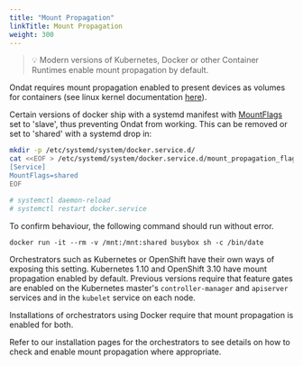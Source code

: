 ```yaml
---
title: "Mount Propagation"
linkTitle: Mount Propagation
weight: 300
---
```


> 💡 Modern versions of Kubernetes, Docker or other Container Runtimes enable
> mount propagation by default.

Ondat requires mount propagation enabled to present devices as volumes for
containers (see linux kernel documentation
[here](http://man7.org/linux/man-pages/man2/mount.2.html)).

Certain versions of docker ship with a systemd manifest with
[MountFlags](https://www.freedesktop.org/software/systemd/man/systemd.exec.html#) set
to 'slave', thus preventing Ondat from working. This can be removed or set
to 'shared' with a systemd drop in:

```bash
mkdir -p /etc/systemd/system/docker.service.d/
cat <<EOF > /etc/systemd/system/docker.service.d/mount_propagation_flags.conf
[Service]
MountFlags=shared
EOF

# systemctl daemon-reload
# systemctl restart docker.service
```

To confirm behaviour, the following command should run without error.

```
docker run -it --rm -v /mnt:/mnt:shared busybox sh -c /bin/date
```

Orchestrators such as Kubernetes or OpenShift have their own ways of exposing
this setting. Kubernetes 1.10 and OpenShift 3.10 have mount propagation enabled by
default. Previous versions require that feature gates are enabled on the
Kubernetes master's `controller-manager` and `apiserver` services and in the
`kubelet` service on each node.

Installations of orchestrators using Docker require that mount propagation is
enabled for both.

Refer to our installation pages for the orchestrators to see details on how to
check and enable mount propagation where appropriate.
